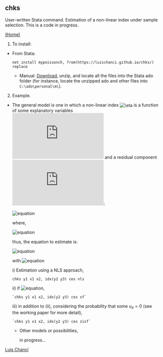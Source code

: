 
## chks

User-written Stata command. Estimation of a non-linear index under sample selection. This is a code in progress.

<a href="https://luischanci.github.io">(Home)</a>

1. To install:
  - From Stata:

    `net install mypoissonch, from(https://luischanci.github.io/chks/) replace`

    - Manual: <a href="https://github.com/luischanci/chks/zipball/master">Download</a>, unzip, and locate all the files into the Stata ado folder (for instance, locate the unzipped ado and other files into `C:\ado\personal\m\`).


2. Example.

  - The general model is one in which a non-linear index <img src="http://www.sciweavers.org/tex2img.php?eq=%5Ceta&bc=White&fc=Black&im=ps&fs=12&ff=arev&edit=0" align="center" border="0" alt="\eta" width="" height="" /> is a function of some explanatory variables ![equation](http://www.sciweavers.org/tex2img.php?eq=%5Ceta&bc=Transparent&fc=Black&im=png&fs=12&ff=arev&edit=0) and a residual component ![equation](http://www.sciweavers.org/tex2img.php?eq=%5Ceta&bc=Transparent&fc=Black&im=png&fs=12&ff=arev&edit=0):

    ![equation](https://latex.codecogs.com/gif.latex?log(\eta)_{it}=\mathbf{x}_{it}\mathbf{\beta'}&plus;\epsilon_{it})

    where,

    ![equation](https://latex.codecogs.com/gif.latex?\eta=\left(\sum{\delta_mY_m^\rho}\right)^{1/\rho})

    thus, the equation to estimate is:

    ![equation](https://latex.codecogs.com/gif.latex?log(Y_1)_{it}=-(1/\rho)*log\left(1&plus;\sum_{m\neq1}{\delta_m*(Y_m^{*\rho}-1)}\right)&plus;\mathbf{x}_{it}\mathbf{\beta'}&plus;\epsilon_{it})

    with ![equation](https://latex.codecogs.com/gif.latex?Y_m^{*}=Y_m/Y_1)

      i) Estimation using a NLS approach,

      `chks y1 x1 x2, idx(y2 y3) ces nls`

      ii) if ![equation](https://latex.codecogs.com/gif.latex?\epsilon_{it}=v_{it}-u_{it},&space;with,&space;v_{it}\sim\mathcal{N}(0,\sigma^2_v),&space;and,&space;u_{it}\sim\mathcal{N}^&plus;(0,\sigma^2_u)),

        `chks y1 x1 x2, idx(y2 y3) ces sf`

      iii) in addition to (ii), considering the probability that some $u_{it}=0$ (see the working paper for more detail),

        `chks y1 x1 x2, idx(y2 y3) ces zisf`

    - Other models or possibilities,

      in progress...

<a href="https://luischanci.github.io">Luis Chancí</a>
